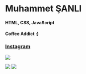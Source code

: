 # Muhammet ŞANLI

#### HTML, CSS, JavaScript

#### Coffee Addict :)

### [Instagram](https://www.instagram.com/msanli35)

![](https://fastly.picsum.photos/id/28/4928/3264.jpg?hmac=GnYF-RnBUg44PFfU5pcw_Qs0ReOyStdnZ8MtQWJqTfA)

![](https://fastly.picsum.photos/id/83/2560/1920.jpg?hmac=LFdAxfpbYKs0hZr0LhHVWyqXarWGg7FtM8pIzJPBc0w)
![](https://fastly.picsum.photos/id/289/2800/1508.jpg?hmac=RRpZ65go4XFZxPnHs8RAQG4DJ-Tf-VD61PctWFpwDRc)
